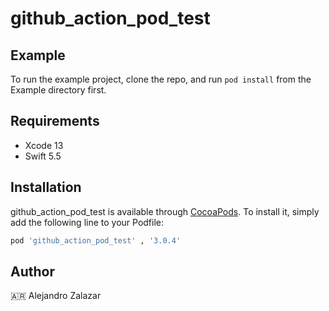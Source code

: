 # github_action_pod_test

## Example

To run the example project, clone the repo, and run `pod install` from the Example directory first.

## Requirements
- Xcode 13 
- Swift 5.5

## Installation

github_action_pod_test is available through [CocoaPods](https://cocoapods.org). To install
it, simply add the following line to your Podfile:

```ruby
pod 'github_action_pod_test' , '3.0.4'
```

## Author

🇦🇷 Alejandro Zalazar
